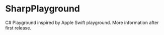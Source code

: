 # SharpPlayground
C# Playground inspired by Apple Swift playground. More information after first release.
